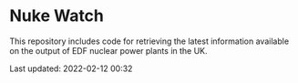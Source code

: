 # Nuke Watch

This repository includes code for retrieving the latest information available on the output of EDF nuclear power plants in the UK.

Last updated: 2022-02-12 00:32